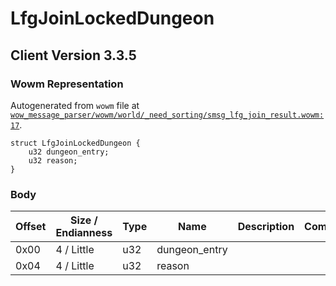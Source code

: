 # LfgJoinLockedDungeon

## Client Version 3.3.5

### Wowm Representation

Autogenerated from `wowm` file at [`wow_message_parser/wowm/world/_need_sorting/smsg_lfg_join_result.wowm:17`](https://github.com/gtker/wow_messages/tree/main/wow_message_parser/wowm/world/_need_sorting/smsg_lfg_join_result.wowm#L17).
```rust,ignore
struct LfgJoinLockedDungeon {
    u32 dungeon_entry;
    u32 reason;
}
```
### Body

| Offset | Size / Endianness | Type | Name | Description | Comment |
| ------ | ----------------- | ---- | ---- | ----------- | ------- |
| 0x00 | 4 / Little | u32 | dungeon_entry |  |  |
| 0x04 | 4 / Little | u32 | reason |  |  |

